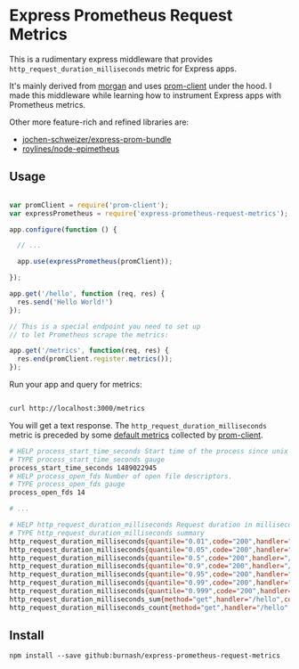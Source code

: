 # Express Prometheus Request Metrics

This is a rudimentary express middleware that provides `http_request_duration_milliseconds`
metric for Express apps.

It's mainly derived from [morgan](https://github.com/expressjs/morgan) and uses [prom-client](https://github.com/siimon/prom-client) under the hood. I made this middleware while learning how to instrument
Express apps with Prometheus metrics.

Other more feature-rich and refined libraries are:

* [jochen-schweizer/express-prom-bundle](https://github.com/jochen-schweizer/express-prom-bundle)
* [roylines/node-epimetheus](https://github.com/roylines/node-epimetheus)


## Usage

```js

var promClient = require('prom-client');
var expressPrometheus = require('express-prometheus-request-metrics');

app.configure(function () {

  // ...

  app.use(expressPrometheus(promClient));

});

app.get('/hello', function (req, res) {
  res.send('Hello World!')
});

// This is a special endpoint you need to set up
// to let Prometheus scrape the metrics:

app.get('/metrics', function(req, res) {
  res.end(promClient.register.metrics());
});

```

Run your app and query for metrics:

```sh

curl http://localhost:3000/metrics

```

You will get a text response. The `http_request_duration_milliseconds` metric is preceded by
some [default metrics](https://github.com/siimon/prom-client#default-metrics) collected
by [prom-client](https://github.com/siimon/prom-client).

```sh
# HELP process_start_time_seconds Start time of the process since unix epoch in seconds.
# TYPE process_start_time_seconds gauge
process_start_time_seconds 1489022945
# HELP process_open_fds Number of open file descriptors.
# TYPE process_open_fds gauge
process_open_fds 14

# ...

# HELP http_request_duration_milliseconds Request duration in milliseconds.
# TYPE http_request_duration_milliseconds summary
http_request_duration_milliseconds{quantile="0.01",code="200",handler="/hello",method="get"} 114.4
http_request_duration_milliseconds{quantile="0.05",code="200",handler="/hello",method="get"} 143.4
http_request_duration_milliseconds{quantile="0.5",code="200",handler="/hello",method="get"} 174.75
http_request_duration_milliseconds{quantile="0.9",code="200",handler="/hello",method="get"} 267.90
http_request_duration_milliseconds{quantile="0.95",code="200",handler="/hello",method="get"} 298.79
http_request_duration_milliseconds{quantile="0.99",code="200",handler="/hello",method="get"} 728.60
http_request_duration_milliseconds{quantile="0.999",code="200",handler="/hello",method="get"} 763
http_request_duration_milliseconds_sum{method="get",handler="/hello",code="200"} 11444
http_request_duration_milliseconds_count{method="get",handler="/hello",code="200"} 58

```

## Install

```
npm install --save github:burnash/express-prometheus-request-metrics
```
